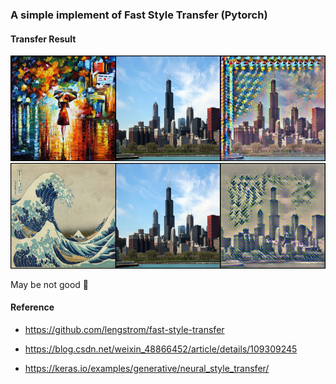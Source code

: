 ### A simple implement of Fast Style Transfer (Pytorch)

#### Transfer Result

<img src="pred_rain_princess.png" style="zoom:70%;" />
<img src="pred_wave.png" style="zoom:70%;" />

May be not good 🤔

#### Reference

- https://github.com/lengstrom/fast-style-transfer

- https://blog.csdn.net/weixin_48866452/article/details/109309245

- https://keras.io/examples/generative/neural_style_transfer/


